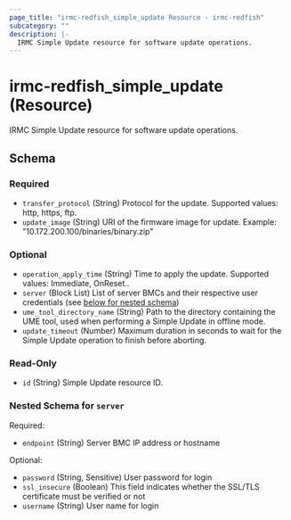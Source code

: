 ```yaml
---
page_title: "irmc-redfish_simple_update Resource - irmc-redfish"
subcategory: ""
description: |-
  IRMC Simple Update resource for software update operations.
---
```


# irmc-redfish_simple_update (Resource)

IRMC Simple Update resource for software update operations.


## Schema

### Required

- `transfer_protocol` (String) Protocol for the update. Supported values: http, https, ftp.
- `update_image` (String) URI of the firmware image for update. Example: "10.172.200.100/binaries/binary.zip"

### Optional

- `operation_apply_time` (String) Time to apply the update. Supported values: Immediate, OnReset..
- `server` (Block List) List of server BMCs and their respective user credentials (see [below for nested schema](#nestedblock--server))
- `ume_tool_directory_name` (String) Path to the directory containing the UME tool, used when performing a Simple Update in offline mode.
- `update_timeout` (Number) Maximum duration in seconds to wait for the Simple Update operation to finish before aborting.

### Read-Only

- `id` (String) Simple Update resource ID.

<a id="nestedblock--server"></a>
### Nested Schema for `server`

Required:

- `endpoint` (String) Server BMC IP address or hostname

Optional:

- `password` (String, Sensitive) User password for login
- `ssl_insecure` (Boolean) This field indicates whether the SSL/TLS certificate must be verified or not
- `username` (String) User name for login
